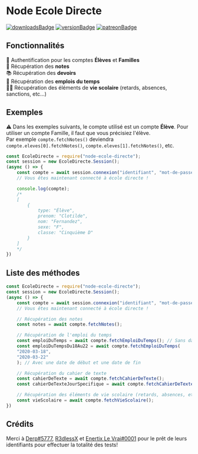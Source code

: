# Node Ecole Directe

[![downloadsBadge](https://img.shields.io/npm/dt/node-ecole-directe?style=for-the-badge)](https://npmjs.com/node-ecole-directe)
[![versionBadge](https://img.shields.io/npm/v/node-ecole-directe?style=for-the-badge)](https://npmjs.com/node-ecole-directe)
[![patreonBadge](https://img.shields.io/endpoint.svg?url=https%3A%2F%2Fshieldsio-patreon.vercel.app%2Fapi%3Fusername%3DAndroz2091%26type%3Dpledges&style=for-the-badge)](https://patreon.com/Androz2091)

## Fonctionnalités

🔐 Authentification pour les comptes **Élèves** et **Familles**  
📑 Récupération des **notes**  
📚 Récupération des **devoirs**  
📅 Récupération des **emplois du temps**  
🏃🏽 Récupération des éléments de **vie scolaire** (retards, absences, sanctions, etc...)

## Exemples

⚠️ Dans les exemples suivants, le compte utilisé est un compte **Élève**. Pour utiliser un compte Famille, il faut que vous précisiez l'élève.  
Par exemple `compte.fetchNotes()` deviendra `compte.eleves[0].fetchNotes()`, `compte.eleves[1].fetchNotes()`, etc.

```js
const EcoleDirecte = require("node-ecole-directe");
const session = new EcoleDirecte.Session();
(async () => {
    const compte = await session.connexion("identifiant", "mot-de-passe");
    // Vous êtes maintenant connecté à école directe !

    console.log(compte);
    /*
    [
        {
            type: "Élève",
            prenom: "Clotilde",
            nom: "Fernandez",
            sexe: "F",
            classe: "Cinquième D"
        }
    ]
    */
})
```

## Liste des méthodes


```js
const EcoleDirecte = require("node-ecole-directe");
const session = new EcoleDirecte.Session();
(async () => {
    const compte = await session.connexion("identifiant", "mot-de-passe");
    // Vous êtes maintenant connecté à école directe !

    // Récupération des notes
    const notes = await compte.fetchNotes();

    // Récupération de l'emploi du temps
    const emploiDuTemps = await compte.fetchEmploiDuTemps(); // Sans date spécifiée
    const emploiDuTempsDu18Au22 = await compte.fetchEmploiDuTemps(
    "2020-03-18",
    "2020-03-22"
    ); // Avec une date de début et une date de fin

    // Récupération du cahier de texte
    const cahierDeTexte = await compte.fetchCahierDeTexte();
    const cahierDeTexteJourSpecifique = await compte.fetchCahierDeTexteJour("2020-11-01");

    // Récupération des éléments de vie scolaire (retards, absences, etc...)
    const vieScolaire = await compte.fetchVieScolaire();
})
```

## Crédits

Merci à [Derp#5777](https://github.com/Derpinou), [R3dlessX](https://github.com/R3dlessX) et [Enertix Le Vrai#0001](https://github.com/Christian-Martins) pour le prêt de leurs identifiants pour effectuer la totalité des tests!

